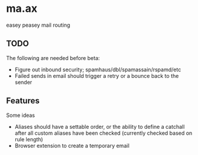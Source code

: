 # ma.ax
easey peasey mail routing

## TODO
The following are needed before beta:

- Figure out inbound security; spamhaus/dbl/spamassain/rspamd/etc
- Failed sends in email should trigger a retry or a bounce back to the sender

## Features
Some ideas

- Aliases should have a settable order, or the ability to define a catchall after 
  all custom aliases have been checked (currently checked based on rule length)
- Browser extension to create a temporary email
